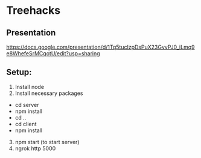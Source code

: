 # Treehacks
## Presentation
https://docs.google.com/presentation/d/1Tq5tucIzpDsPuX23GvvPJ0_iLmq9e8WhefeSrMCqotU/edit?usp=sharing

## Setup:
1. Install node
2. Install necessary packages
- cd server
- npm install
- cd ..
- cd client
- npm install
3. npm start (to start server)
4. ngrok http 5000